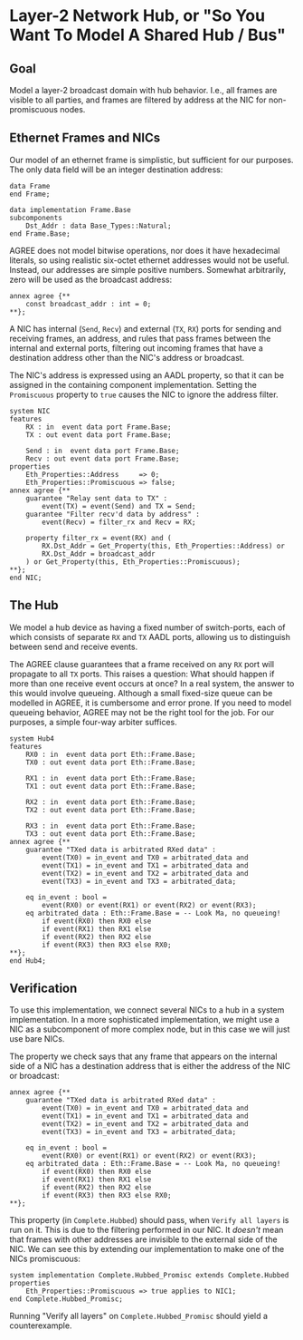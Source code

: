 Layer-2 Network Hub, or "So You Want To Model A Shared Hub / Bus"
=================================================================

Goal
----

Model a layer-2 broadcast domain with hub behavior. I.e., all frames
are visible to all parties, and frames are filtered by address at the NIC for
non-promiscuous nodes.

Ethernet Frames and NICs
------------------------

Our model of an ethernet frame is simplistic, but sufficient for our purposes.
The only data field will be an integer destination address:

```aadl
data Frame
end Frame;

data implementation Frame.Base
subcomponents
    Dst_Addr : data Base_Types::Natural;
end Frame.Base;
```

AGREE does not model bitwise operations, nor does it have hexadecimal
literals, so using realistic six-octet ethernet addresses would not be useful.
Instead, our addresses are simple positive numbers. Somewhat arbitrarily, zero
will be used as the broadcast address:

```aadl
annex agree {**
    const broadcast_addr : int = 0;
**};
```

A NIC has internal (`Send`, `Recv`) and external (`TX`, `RX`) ports for
sending and receiving frames, an address, and rules that pass frames between
the internal and external ports, filtering out incoming frames that have a
destination address other than the NIC's address or broadcast.

The NIC's address is expressed using an AADL property, so that it can be
assigned in the containing component implementation. Setting the
`Promiscuous` property to `true` causes the NIC to ignore the address filter.

```aadl
system NIC
features
    RX : in  event data port Frame.Base;
    TX : out event data port Frame.Base;

    Send : in  event data port Frame.Base;
    Recv : out event data port Frame.Base;
properties
    Eth_Properties::Address     => 0;
    Eth_Properties::Promiscuous => false;
annex agree {**
    guarantee "Relay sent data to TX" :
        event(TX) = event(Send) and TX = Send;
    guarantee "Filter recv'd data by address" :
        event(Recv) = filter_rx and Recv = RX;

    property filter_rx = event(RX) and (
        RX.Dst_Addr = Get_Property(this, Eth_Properties::Address) or
        RX.Dst_Addr = broadcast_addr
    ) or Get_Property(this, Eth_Properties::Promiscuous);
**};
end NIC;
```

The Hub
-------

We model a hub device as having a fixed number of switch-ports, each of which
consists of separate `RX` and `TX` AADL ports, allowing us to distinguish
between send and receive events.

The AGREE clause guarantees that a frame received on any `RX` port will
propagate to all `TX` ports. This raises a question: What should happen if
more than one receive event occurs at once? In a real system, the answer to
this would involve queueing. Although a small fixed-size queue can be modelled
in AGREE, it is cumbersome and error prone. If you need to model queueing
behavior, AGREE may not be the right tool for the job. For our purposes, a
simple four-way arbiter suffices.

```aadl
system Hub4
features
    RX0 : in  event data port Eth::Frame.Base;
    TX0 : out event data port Eth::Frame.Base;

    RX1 : in  event data port Eth::Frame.Base;
    TX1 : out event data port Eth::Frame.Base;

    RX2 : in  event data port Eth::Frame.Base;
    TX2 : out event data port Eth::Frame.Base;

    RX3 : in  event data port Eth::Frame.Base;
    TX3 : out event data port Eth::Frame.Base;
annex agree {**
    guarantee "TXed data is arbitrated RXed data" :
        event(TX0) = in_event and TX0 = arbitrated_data and
        event(TX1) = in_event and TX1 = arbitrated_data and
        event(TX2) = in_event and TX2 = arbitrated_data and
        event(TX3) = in_event and TX3 = arbitrated_data;

    eq in_event : bool =
        event(RX0) or event(RX1) or event(RX2) or event(RX3);
    eq arbitrated_data : Eth::Frame.Base = -- Look Ma, no queueing!
        if event(RX0) then RX0 else
        if event(RX1) then RX1 else
        if event(RX2) then RX2 else
        if event(RX3) then RX3 else RX0;
**};
end Hub4;
```

Verification
------------

To use this implementation, we connect several NICs to a hub in a system
implementation. In a more sophisticated implementation, we might use a NIC as
a subcomponent of more complex node, but in this case we will just use bare
NICs.

The property we check says that any frame that appears on the internal side of
a NIC has a destination address that is either the address of the NIC or
broadcast:

```aadl
annex agree {**
    guarantee "TXed data is arbitrated RXed data" :
        event(TX0) = in_event and TX0 = arbitrated_data and
        event(TX1) = in_event and TX1 = arbitrated_data and
        event(TX2) = in_event and TX2 = arbitrated_data and
        event(TX3) = in_event and TX3 = arbitrated_data;

    eq in_event : bool =
        event(RX0) or event(RX1) or event(RX2) or event(RX3);
    eq arbitrated_data : Eth::Frame.Base = -- Look Ma, no queueing!
        if event(RX0) then RX0 else
        if event(RX1) then RX1 else
        if event(RX2) then RX2 else
        if event(RX3) then RX3 else RX0;
**};
```

This property (in `Complete.Hubbed`) should pass, when `Verify all layers` is
run on it. This is due to the filtering performed in our NIC. It *doesn't*
mean that frames with other addresses are invisible to the external side of
the NIC. We can see this by extending our implementation to make one of the
NICs promiscuous:

```aadl
system implementation Complete.Hubbed_Promisc extends Complete.Hubbed
properties
    Eth_Properties::Promiscuous => true applies to NIC1;
end Complete.Hubbed_Promisc;
```

Running "Verify all layers" on `Complete.Hubbed_Promisc` should yield a
counterexample.
